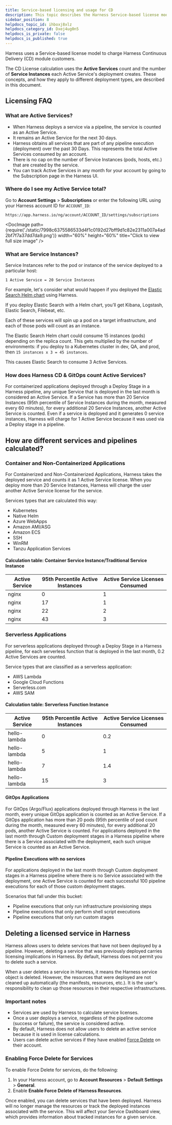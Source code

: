 ```yaml
---
title: Service-based licensing and usage for CD
description: This topic describes the Harness Service-based license model for its Continuous Delivery module.
sidebar_position: 8
helpdocs_topic_id: ihboxj8xlz
helpdocs_category_id: Dxej4ug0n5
helpdocs_is_private: false
helpdocs_is_published: true
---
```


Harness uses a Service-based license model to charge Harness Continuous Delivery (CD) module customers.

The CD License calculation uses the **Active Services** count and the number of **Service Instances** each Active Service's deployment creates. These concepts, and how they apply to different deployment types, are described in this document.

## Licensing FAQ

### What are Active Services?

- When Harness deploys a service via a pipeline, the service is counted as an Active Service. 
- It remains an Active Service for the next 30 days.
- Harness obtains all services that are part of any pipeline execution (deployment) over the past 30 Days. This represents the total Active Services consumed by an account.
- There is no cap on the number of Service Instances (pods, hosts, etc.)  that are created by the service.
- You can track Active Services in any month for your account by going to the Subscription page in the Harness UI.

### Where do I see my Active Service total? 

Go to **Account Settings** > **Subscriptions** or enter the following URL using your Harness account ID for `ACCOUNT_ID`:

```
https://app.harness.io/ng/account/ACCOUNT_ID/settings/subscriptions
```

<DocImage path={require('./static/7998c6375586533d4f1c0192d27bff9d1c82e2311a007a4ad2bf7f7a37dd7da9.png')} width="60%" height="60%" title="Click to view full size image" />  


### What are Service Instances? 

Service Instances refer to the pod or instance of the service deployed to a particular host:

```
1 Active Service = 20 Service Instances
```

For example, let's consider what would happen if you deployed the [Elastic Search Helm chart](https://github.com/elastic/helm-charts) using Harness.

If you deploy Elastic Search with a Helm chart, you’ll get Kibana, Logstash, Elastic Search, Filebeat, etc.

Each of these services will spin up a pod on a target infrastructure, and each of those pods will count as an instance.

The Elastic Search Helm chart could consume 15 instances (pods) depending on the replica count. This gets multiplied by the number of environments: if you deploy to a Kubernetes cluster in dev, QA, and prod, then `15 instances x 3 = 45 instances`. 

This causes Elastic Search to consume 3 Active Services. 

### How does Harness CD & GitOps count Active Services?

For containerized applications deployed through a Deploy Stage in a Harness pipeline, any unique Service that is deployed in the last month is considered an Active Service.
If a Service has more than 20 Service Instances (95th percentile of Service Instances during the month, measured every 60 minutes), for every additional 20 Service Instances, another Active Service is counted. Even if a service is deployed and it generates 0 service instances, Harness will charge for 1 Active Service because it was used via a Deploy stage in a pipeline. 


## How are different services and pipelines calculated?

### Container and Non-Containerized Applications
For Containerized and Non-Containerized Applications, Harness takes the deployed service and counts it as 1 Active Service license. When you deploy more than 20 Service Instances, Harness will charge the user another Active Service license for the service.

Services types that are calculated this way:

- Kubernetes
- Native Helm
- Azure WebApps
- Amazon AMI/ASG
- Amazon ECS
- SSH
- WinRM
- Tanzu Application Services
  

#### Calculation table: Container Service Instance/Traditional Service Instance

| **Active Service** | **95th Percentile Active Instances** | **Active Service Licenses Consumed** |
| ------------------ | ------------------------------------ | ------------------------------------ |
| nginx              | 0                                    | 1                                    |
| nginx              | 17                                   | 1                                    |
| nginx              | 22                                   | 2                                    |
| nginx              | 43                                   | 3                                    |


### Serverless Applications
For serverless applications deployed through a Deploy Stage in a Harness pipeline, for each serverless function that is deployed in the last month, 0.2 Active Services are counted.

Service types that are classified as a serverless application:

- AWS Lambda
- Google Cloud Functions
- Serverless.com
- AWS SAM

#### Calculation table: Serverless Function Instance

| **Active Service** | **95th Percentile Active Instances** | **Active Service Licenses Consumed** |
| ------------------ | ------------------------------------ | ------------------------------------ |
| hello-lambda       | 0                                    | 0.2                                  |
| hello-lambda       | 5                                    | 1                                    |
| hello-lambda       | 7                                    | 1.4                                  |
| hello-lambda       | 15                                   | 3                                    |

#### GitOps Applications

For GitOps (Argo/Flux) applications deployed through Harness in the last month, every unique GitOps application is counted as an Active Service.
If a GitOps application has more than 20 pods (95th percentile of pod count during the month, measured every 60 minutes), for every additional 20 pods, another Active Service is counted.
For applications deployed in the last month through Custom deployment stages in a Harness pipeline where there is a Service associated with the deployment, each such unique Service is counted as an Active Service.

#### Pipeline Executions with no services

For applications deployed in the last month through Custom deployment stages in a Harness pipeline where there is no Service associated with the deployment, one Active Service is counted for each successful 100 pipeline executions for each of those custom deployment stages.

Scenarios that fall under this bucket:

- Pipeline executions that only run infrastructure provisioning steps
- Pipeline executions that only perform shell script executions
- Pipeline executions that only run custom stages 

 
## Deleting a licensed service in Harness

Harness allows users to delete services that have not been deployed by a pipeline. However, deleting a service that was previously deployed carries licensing implications in Harness. By default, Harness does not permit you to delete such a service.

When a user deletes a service in Harness, it means the Harness service object is deleted. However, the resources that were deployed are not cleaned up automatically (the manifests, resources, etc.). It is the user's responsibility to clean up those resources in their respective infrastructures.

### Important notes

- Services are used by Harness to calculate service licenses.
- Once a user deploys a service, regardless of the pipeline outcome (success or failure), the service is considered active.
- By default, Harness does not allow users to delete an active service because it is used in license calculations.
- Users can delete active services if they have enabled [Force Delete](/docs/platform/references/entity-deletion-reference/#force-delete) on their account.

### Enabling Force Delete for Services

To enable Force Delete for services, do the following: 

1. In your Harness account, go to **Account Resources** > **Default Settings** > **General**.
2. Enable **Enable Force Delete of Harness Resources**.

Once enabled, you can delete services that have been deployed. Harness will no longer manage the resources or track the deployed instances associated with the service. This will affect your Service Dashboard view, which provides information about tracked instances for a given service.





